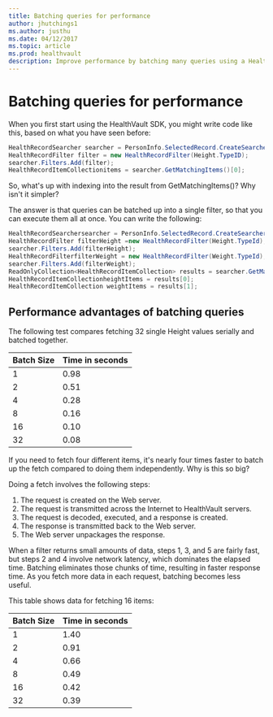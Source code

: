 ```yaml
---
title: Batching queries for performance
author: jhutchings1
ms.author: justhu
ms.date: 04/12/2017
ms.topic: article
ms.prod: healthvault
description: Improve performance by batching many queries using a HealthRecordSearcher
---
```


Batching queries for performance
================================

When you first start using the HealthVault SDK, you might write code like this, based on what you have seen before:

```c#
HealthRecordSearcher searcher = PersonInfo.SelectedRecord.CreateSearcher();
HealthRecordFilter filter = new HealthRecordFilter(Height.TypeID);
searcher.Filters.Add(filter);
HealthRecordItemCollectionitems = searcher.GetMatchingItems()[0];
```

So, what's up with indexing into the result from GetMatchingItems()? Why isn't it simpler?

The answer is that queries can be batched up into a single filter, so that you can execute them all at once. You can write the following:

```c#
HealthRecordSearchersearcher = PersonInfo.SelectedRecord.CreateSearcher();
HealthRecordFilter filterHeight =new HealthRecordFilter(Height.TypeId);
searcher.Filters.Add(filterHeight);
HealthRecordFilterfilterWeight = new HealthRecordFilter(Weight.TypeId);
searcher.Filters.Add(filterWeight); 
ReadOnlyCollection<HealthRecordItemCollection> results = searcher.GetMatchingItems();
HealthRecordItemCollectionheightItems = results[0];
HealthRecordItemCollection weightItems = results[1];
```

Performance advantages of batching queries
------------------------------------------

The following test compares fetching 32 single Height values serially and batched together.

| Batch Size | Time in seconds |
|------------|-----------------|
| 1          | 0.98            |
| 2          | 0.51            |
| 4          | 0.28            |
| 8          | 0.16            |
| 16         | 0.10            |
| 32         | 0.08            |

If you need to fetch four different items, it's nearly four times faster to batch up the fetch compared to doing them independently. Why is this so big?

Doing a fetch involves the following steps:

1.  The request is created on the Web server.
2.  The request is transmitted across the Internet to HealthVault servers.
3.  The request is decoded, executed, and a response is created.
4.  The response is transmitted back to the Web server.
5.  The Web server unpackages the response.

When a filter returns small amounts of data, steps 1, 3, and 5 are fairly fast, but steps 2 and 4 involve network latency, which dominates the elapsed time. Batching eliminates those chunks of time, resulting in faster response time. As you fetch more data in each request, batching becomes less useful.

This table shows data for fetching 16 items:

| Batch Size | Time in seconds |
|------------|-----------------|
| 1          | 1.40            |
| 2          | 0.91            |
| 4          | 0.66            |
| 8          | 0.49            |
| 16         | 0.42            |
| 32         | 0.39            |
